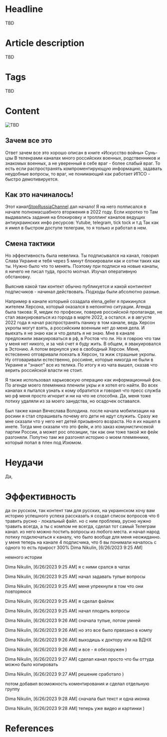 # Headline
TBD

# Article description
TBD 

# Tags
TBD

# Content
<img src="./Images/TBD.jpg" alt="TBD" />

## Зачем все это
Ответ зачем все это  хорошо описан в книге «Искусство войны» Сунь-цзы
В теленрамм каналах много российских военных, родственников и знакомых военных, а не уверенный в себе враг - более слабый враг.
То есть если распространять компроментирующую информацию, задавать неудобные вопросы, то враг, не понимающий как работает ИПСО - быстро демотивируется.

## Как это начиналось!
Этот канал[StopRussiaChannel](https://t.me/+EbXZHBfHXbszY2I6) дал начало!
Я на него полписался в начале полномасшабного вторжения в 2022 году.
Если коротко то Там выдавались задания на блокировку и троллинг каналов ведущих антиукраинских инфо ресурсов: Yutube, telegram, tick tock и т.д
Так как я имел в быстром доступе телеграм, то я только и работал в нем.

## Смена тактики
Но эффективность была невелика. Ты подписывался на канал, говорил Слава Украине и тебя через 5 минут блокировали как и сотни таких как ты. 
Нужно было что то менять. Поэтому при подписи на новые каналы, я ничего не писал туда, просто молчал. Изучал оперативную обстановку.

Выяснив какой там контект обычно публикуется и какой контингент подписчиков - начинал действовать.
Подходы были абсолютно разные.

Например в канале которыей созадала elena_geller я прикинулся жителем Херсона, который оказался в непонятно ситуации.
Агенда была такова: Я, медик по професии, поверив российской пропаганде, не стал эвакуироваться из города в марте 2022, а остался.
и в августе 2022 года я начал распространять панику в том канале, ведь Херсон укропы могут взять, а российским военным нет до меня дела.
И выехать я не знаю как и что делать я не знаю. Мне в канале предложили эвакуироваться в рф, в Ростов что ли.
Но я говрою что там у меня нет никого, и за чей счет я буду жить. В общем, я эвакуировался в Эстонию. А потом вернулся уже в свободный Херсон.
Меня, естесвенно отговривали поехать в Херсон, та жиж страшные укропы.
Ну отговаривали естественно, россияне, которые никогда не были в Украине и "знают" все из телика.
По итогу я из чата вышел, сказав что верить российской власти не стоит.

Я также использовал харьковскую операцию как информационный фон. По агенде моего племяника пленили укры и я хотел его найти.
Во всех каналах я пытался узнать к кому обратится и говорил что пресс служба мо рф меня просто игнорит и ни на что не способна. 
Да, меня тоже потиху удаляли из за моего занудства, но осадочек оставался.

Был также канал Вячеслава Володина. после начала мобилизации на росиии я стал спрашивать почему его дети не идут служить.
Сразу же мне сказали что у него нет детей призывного возраста. Но я их нашел в инете. Тогда мне сказали что это фейк, и это заказ
комунистичсекой партии России, а может рос опозиции, так как они тоже такой же фейк разгоняли. 
Попутно там же разгонял историю о моем племяннике, который попал в плен под Изюмом.

# Неудачи
Да, 

# Эффективность 

да он русском, так контент там для русских, на украинском 
хочу вам историю успешного успеха рассказать
я создал список вопросов что б травить русню - локальный файл.
но с ним проблема, русню нужно травить всегда, а ты с компом не всегда, 
сделал тот самый Телеграм канал. 
из него можно постить вопросы из любого места.
и начал народ потиху подключаться к каналу, что было вообще для меня неожиданно.
у меня теперь на канале 4 подписчика, что б вы понимали
началось с одного
то есть прирост 300%
Dima Nikulin, [6/26/2023 9:25 AM]

немного истории

Dima Nikulin, [6/26/2023 9:25 AM]
я с ними срался в чатах

Dima Nikulin, [6/26/2023 9:25 AM]
начал задавать тупые вопросы

Dima Nikulin, [6/26/2023 9:25 AM]
меня упрекнули в том что они повторяюся

Dima Nikulin, [6/26/2023 9:25 AM]
я сделал файлик

Dima Nikulin, [6/26/2023 9:25 AM]
начал плодить вопросы

Dima Nikulin, [6/26/2023 9:26 AM]
сначала тупые, потом умней

Dima Nikulin, [6/26/2023 9:26 AM]
но это все было првязано в компу

Dima Nikulin, [6/26/2023 9:26 AM]
выходишь к доктору или на ВДНХ

Dima Nikulin, [6/26/2023 9:26 AM]
и все - я обезоружен )

Dima Nikulin, [6/26/2023 9:27 AM]
сделал канал просто что бы оттуда можно было копировать

Dima Nikulin, [6/26/2023 9:27 AM]
решение сработало )

потом добавил возможность коментирования и сделал отдельную группу

Dima Nikulin, [6/26/2023 9:28 AM]
сначала был текст и одна иконка

Dima Nikulin, [6/26/2023 9:28 AM]
теперь уже видео и картинки )


# References
